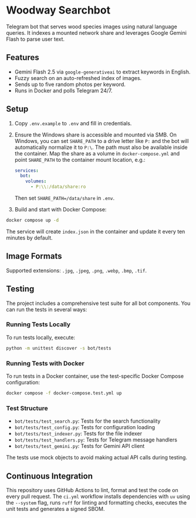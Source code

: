 # Woodway Searchbot

Telegram bot that serves wood species images using natural language queries. It indexes a mounted network share and leverages Google Gemini Flash to parse user text.

## Features
- Gemini Flash 2.5 via `google-generativeai` to extract keywords in English.
- Fuzzy search on an auto-refreshed index of images.
- Sends up to five random photos per keyword.
- Runs in Docker and polls Telegram 24/7.

## Setup
1. Copy `.env.example` to `.env` and fill in credentials.
2. Ensure the Windows share is accessible and mounted via SMB.
   On Windows, you can set `SHARE_PATH` to a drive letter like `P:`
   and the bot will automatically normalize it to `P:\`.
   The path must also be available inside the container. Map the share as a
   volume in `docker-compose.yml` and point `SHARE_PATH` to the container
   mount location, e.g.:

   ```yaml
   services:
     bot:
       volumes:
         - P:\\:/data/share:ro
   ```

   Then set `SHARE_PATH=/data/share` in `.env`.
3. Build and start with Docker Compose:

```bash
docker compose up -d
```

The service will create `index.json` in the container and update it every ten minutes by default.

## Image Formats
Supported extensions: `.jpg`, `.jpeg`, `.png`, `.webp`, `.bmp`, `.tif`.

## Testing
The project includes a comprehensive test suite for all bot components. You can run the tests in several ways:

### Running Tests Locally
To run tests locally, execute:

```bash
python -m unittest discover -s bot/tests
```

### Running Tests with Docker
To run tests in a Docker container, use the test-specific Docker Compose configuration:

```bash
docker compose -f docker-compose.test.yml up
```

### Test Structure
- `bot/tests/test_search.py`: Tests for the search functionality
- `bot/tests/test_config.py`: Tests for configuration loading
- `bot/tests/test_indexer.py`: Tests for the file indexer
- `bot/tests/test_handlers.py`: Tests for Telegram message handlers
- `bot/tests/test_gemini.py`: Tests for Gemini API client

The tests use mock objects to avoid making actual API calls during testing.

## Continuous Integration
This repository uses GitHub Actions to lint, format and test the code on every pull request. The `ci.yml` workflow installs dependencies with `uv` using the `--system` flag, runs `ruff` for linting and formatting checks, executes the unit tests and generates a signed SBOM.
